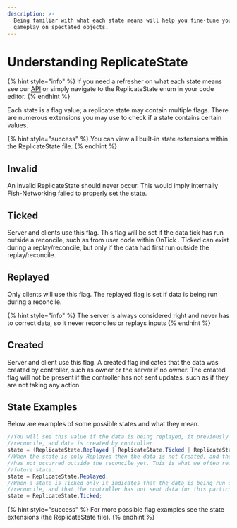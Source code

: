 ```yaml
---
description: >-
  Being familiar with what each state means will help you fine-tune your
  gameplay on spectated objects.
---
```


# Understanding ReplicateState

{% hint style="info" %}
If you need a refresher on what each state means see our [API](https://fish-networking.com/FishNet/api/api/FishNet.Object.ReplicateState.html) or simply navigate to the ReplicateState enum in your code editor.
{% endhint %}

Each state is a flag value; a replicate state may contain multiple flags. There are numerous extensions you may use to check if a state contains certain values.

{% hint style="success" %}
You can view all built-in state extensions within the ReplicateState file.
{% endhint %}

## Invalid

An invalid ReplicateState should never occur. This would imply internally Fish-Networking failed to properly set the state.

## Ticked

Server and clients use this flag. This flag will be set if the data tick has run outside a reconcile, such as from user code within OnTick . Ticked can exist during a replay/reconcile, but only if the data had first run outside the replay/reconcile.

## Replayed

Only clients will use this flag. The replayed flag is set if data is being run during a reconcile.

{% hint style="info" %}
The server is always considered right and never has to correct data, so it never reconciles or replays inputs
{% endhint %}

## Created

Server and client use this flag. A created flag indicates that the data was created by controller, such as owner or the server if no owner. The created flag will not be present if the controller has not sent updates, such as if they are not taking any action.

## State Examples

Below are examples of some possible states and what they mean.

```csharp
//You will see this value if the data is being replayed, it previously ran outside the
//reconcile, and data is created by controller.
state = (ReplicateState.Replayed | ReplicateState.Ticked | ReplicateState.Created);
//When the state is only Replayed then the data is not Created, and the tick on data
//has not occurred outside the reconcile yet. This is what we often refer to as a
//future state.
state = ReplicateState.Replayed;
//When a state is Ticked only it indicates that the data is being run outside a
//reconcile, and that the controller has not sent data for this particular tick.
state = ReplicateState.Ticked;
```

{% hint style="success" %}
For more possible flag examples see the state extensions (the ReplicateState file).&#x20;
{% endhint %}

